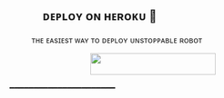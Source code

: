 ## ㅤㅤㅤᴅᴇᴘʟᴏʏ ᴏɴ ʜᴇʀᴏᴋᴜ 🚀

ㅤㅤㅤᴛʜᴇ ᴇᴀsɪᴇsᴛ ᴡᴀʏ ᴛᴏ ᴅᴇᴘʟᴏʏ ᴜɴsᴛᴏᴩᴩᴀʙʟᴇ ʀᴏʙᴏᴛ

<p align="center"><a href="https://dashboard.heroku.com/new?template=https://github.com/Dtg748175/UNSTOPPABLEROBOT"> <img src="https://img.shields.io/badge/Deploy%20To%20Heroku-black?style=for-the-badge&logo=heroku" width="220" height="38.45"/></a></p>

 ━━━━━━━━━━━━━━━━━━━━━━
